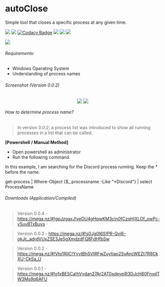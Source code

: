 # autoClose

Simple tool that closes a specific process at any given time.

<img src="https://img.shields.io/github/issues/deanfx/autoClose?style=plastic"> <img src="https://img.shields.io/github/repo-size/deanfx/autoClose?style=plastic"> [![Codacy Badge](https://api.codacy.com/project/badge/Grade/ab202e87a2564e02bc6507de6bf92660)](https://www.codacy.com/manual/deanfx/autoClose?utm_source=github.com&amp;utm_medium=referral&amp;utm_content=deanfx/autoClose&amp;utm_campaign=Badge_Grade) <img src="https://img.shields.io/github/last-commit/deanfx/autoClose?style=plastic"> <img src="https://img.shields.io/github/contributors/deanfx/autoClose?style=plastic"> <img src="https://img.shields.io/github/last-commit/deanfx/autoClose?style=plastic">

<img src="https://img.shields.io/twitter/follow/deanfx?style=plastic">

###### Requirements:
- Windows Operating System
- Understanding of process names

###### Screenshot (Version 0.0.2)
<p align="center">
<img align="center" src="https://i.imgur.com/cxvaAA8.png"> <img align="center" src="https://i.imgur.com/bsjApGf.png"> 
</p>

###### How to determine process name?
> In version 0.0.2; a process list was introduced to show all running processes in a list that can be called.

**[Powershell / Manual Method]**
- Open powershell as administrator
- Run the following command.

In this example, I am searching for the Discord process running. Keep the * before the name.

get-process | Where-Object {$_.processname -Like "*Discord"} | select ProcessName


###### Downloads (Application/Compiled)
> Version 0.0.4 - https://mega.nz/#!gpJzgaxJ!veOU4gHqwKM3cin0fCzqHjXLOf_owPc-v5uvBTxBuvs

> Version 0.0.3 - https://mega.nz/#!s0Jg0I6S!PR-Qvi6-okJc_adrdVUxZSE3Je5gXmdzdFQ8FdHfbSw

> Version 0.0.2 - https://mega.nz/#!Vto1RIiC!YvytBh5VtRFwZuytiao2SvAncWEZt7R8CkXU-CkSa_U

> Version 0.0.1 - https://mega.nz/#!o1xBESCa!hVydan27Ar2AT0xdeyeiR3DJcH60FnxdTW3Ms9q6AFU



